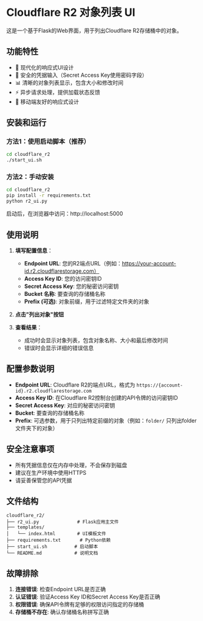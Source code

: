 # Cloudflare R2 对象列表 UI

这是一个基于Flask的Web界面，用于列出Cloudflare R2存储桶中的对象。

## 功能特性

- 🎨 现代化的响应式UI设计
- 🔐 安全的凭据输入（Secret Access Key使用密码字段）
- 📊 清晰的对象列表显示，包含大小和修改时间
- ⚡ 异步请求处理，提供加载状态反馈
- 📱 移动端友好的响应式设计

## 安装和运行

### 方法1：使用启动脚本（推荐）

```bash
cd cloudflare_r2
./start_ui.sh
```

### 方法2：手动安装

```bash
cd cloudflare_r2
pip install -r requirements.txt
python r2_ui.py
```

启动后，在浏览器中访问：http://localhost:5000

## 使用说明

1. **填写配置信息**：
   - **Endpoint URL**: 您的R2端点URL（例如：https://your-account-id.r2.cloudflarestorage.com）
   - **Access Key ID**: 您的访问密钥ID
   - **Secret Access Key**: 您的秘密访问密钥
   - **Bucket 名称**: 要查询的存储桶名称
   - **Prefix (可选)**: 对象前缀，用于过滤特定文件夹的对象

2. **点击"列出对象"按钮**

3. **查看结果**：
   - 成功时会显示对象列表，包含对象名称、大小和最后修改时间
   - 错误时会显示详细的错误信息

## 配置参数说明

- **Endpoint URL**: Cloudflare R2的端点URL，格式为 `https://{account-id}.r2.cloudflarestorage.com`
- **Access Key ID**: 在Cloudflare R2控制台创建的API令牌的访问密钥ID
- **Secret Access Key**: 对应的秘密访问密钥
- **Bucket**: 要查询的存储桶名称
- **Prefix**: 可选参数，用于只列出特定前缀的对象（例如：`folder/` 只列出folder文件夹下的对象）

## 安全注意事项

- 所有凭据信息仅在内存中处理，不会保存到磁盘
- 建议在生产环境中使用HTTPS
- 请妥善保管您的API凭据

## 文件结构

```
cloudflare_r2/
├── r2_ui.py              # Flask应用主文件
├── templates/
│   └── index.html        # UI模板文件
├── requirements.txt       # Python依赖
├── start_ui.sh          # 启动脚本
└── README.md            # 说明文档
```

## 故障排除

1. **连接错误**: 检查Endpoint URL是否正确
2. **认证错误**: 验证Access Key ID和Secret Access Key是否正确
3. **权限错误**: 确保API令牌有足够的权限访问指定的存储桶
4. **存储桶不存在**: 确认存储桶名称拼写正确 